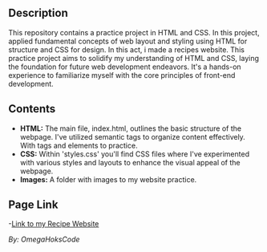 ## Description
 This repository contains a practice project in HTML and CSS. In this project, applied fundamental concepts of web layout and styling using HTML for structure and CSS for design. In this act, i made a recipes website.
 This practice project aims to solidify my understanding of HTML and CSS, laying the foundation for future web development endeavors. It's a hands-on experience to familiarize myself with the core principles of front-end development.

## Contents
 - **HTML:** The main file, index.html, outlines the basic structure of the webpage. I've utilized semantic tags to organize content effectively. With tags and elements to practice.
 - **CSS:** Within 'styles.css' you'll find CSS files where I've experimented with various styles and layouts to enhance the visual appeal of the webpage.
 - **Images:** A folder with images to my website practice. 

## Page Link
 -[Link to my Recipe Website](https://omegahokscode.github.io/odin-recipes/)
 


*By: OmegaHoksCode*
